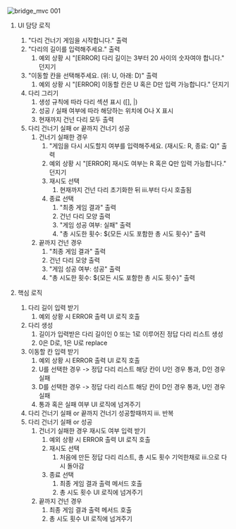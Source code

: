 ![bridge_mvc 001](https://user-images.githubusercontent.com/111125577/203161141-7ff7c881-b0de-4c65-bc9a-eca11219ed20.jpeg)


1. UI 담당 로직
    1) "다리 건너기 게임을 시작합니다." 출력
    2) "다리의 길이를 입력해주세요." 출력
        1) 예외 상황 시 "[ERROR] 다리 길이는 3부터 20 사이의 숫자여야 합니다." 던지기
    3) "이동할 칸을 선택해주세요. (위: U, 아래: D)" 출력
        1) 예외 상황 시 "[ERROR] 이동할 칸은 U 혹은 D만 입력 가능합니다." 던지기
    4) 다리 그리기 
        1) 생성 규칙에 따라 다리 섹션 표시 ([], |)
        2) 성공 / 실패 여부에 따라 해당하는 위치에 O나 X 표시
        3) 현재까지 건넌 다리 모두 출력
    5) 다리 건너기 실패 or 끝까지 건너기 성공
        1) 건너기 실패한 경우
            1) "게임을 다시 시도할지 여부를 입력해주세요. (재시도: R, 종료: Q)" 출력
            2) 예외 상황 시 "[ERROR] 재시도 여부는 R 혹은 Q만 입력 가능합니다." 던지기
            3) 재시도 선택
                1) 현재까지 건넌 다리 초기화한 뒤 iii.부터 다시 호출됨
            4) 종료 선택
                1) "최종 게임 결과" 출력
                2) 건넌 다리 모양 출력
                3) "게임 성공 여부: 실패" 출력
                4) "총 시도한 횟수: ${모든 시도 포함한 총 시도 횟수}" 출력
        2) 끝까지 건넌 경우 
            1) "최종 게임 결과" 출력
            2) 건넌 다리 모양 출력
            3) "게임 성공 여부: 성공" 출력
            4) "총 시도한 횟수: ${모든 시도 포함한 총 시도 횟수}" 출력

2. 핵심 로직 
    1) 다리 길이 입력 받기
        1) 예외 상황 시 ERROR 출력 UI 로직 호출
    2) 다리 생성
        1) 길이가 입력받은 다리 길이인 0 또는 1로 이루어진 정답 다리 리스트 생성
        2) 0은 D로, 1은 U로 replace
    3) 이동할 칸 입력 받기
        1) 예외 상황 시 ERROR 출력 UI 로직 호출
        2) U를 선택한 경우 -> 정답 다리 리스트 해당 칸이 U인 경우 통과, D인 경우 실패
        3) D를 선택한 경우 -> 정답 다리 리스트 해당 칸이 D인 경우 통과, U인 경우 실패
        4) 통과 혹은 실패 여부 UI 로직에 넘겨주기
    4) 다리 건너기 실패 or 끝까지 건너기 성공할때까지 iii. 반복
    5) 다리 건너기 실패 or 성공
        1) 건너기 실패한 경우 재시도 여부 입력 받기
            1) 예외 상황 시 ERROR 출력 UI 로직 호출
            2) 재시도 선택
                1) 처음에 만든 정답 다리 리스트, 총 시도 횟수 기억한채로 iii.으로 다시 돌아감
            3) 종료 선택
                1) 최종 게임 결과 출력 메서드 호출
                2) 총 시도 횟수 UI 로직에 넘겨주기
        2) 끝까지 건넌 경우
            1) 최종 게임 결과 출력 메서드 호출
            2) 총 시도 횟수 UI 로직에 넘겨주기
